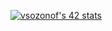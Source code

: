 [![vsozonof's 42 stats](https://badge42.vercel.app/api/v2/clgon9kgc004908jnt6ztthtp/stats?cursusId=21&coalitionId=46)](https://github.com/JaeSeoKim/badge42)

<!--
**vsozonof/vsozonof** is a ✨ _special_ ✨ repository because its `README.md` (this file) appears on your GitHub profile.

Here are some ideas to get you started:

- 🔭 I’m currently working on ...
- 🌱 I’m currently learning ...
- 👯 I’m looking to collaborate on ...
- 🤔 I’m looking for help with ...
- 💬 Ask me about ...
- 📫 How to reach me: ...
- 😄 Pronouns: ...
- ⚡ Fun fact: ...
-->
